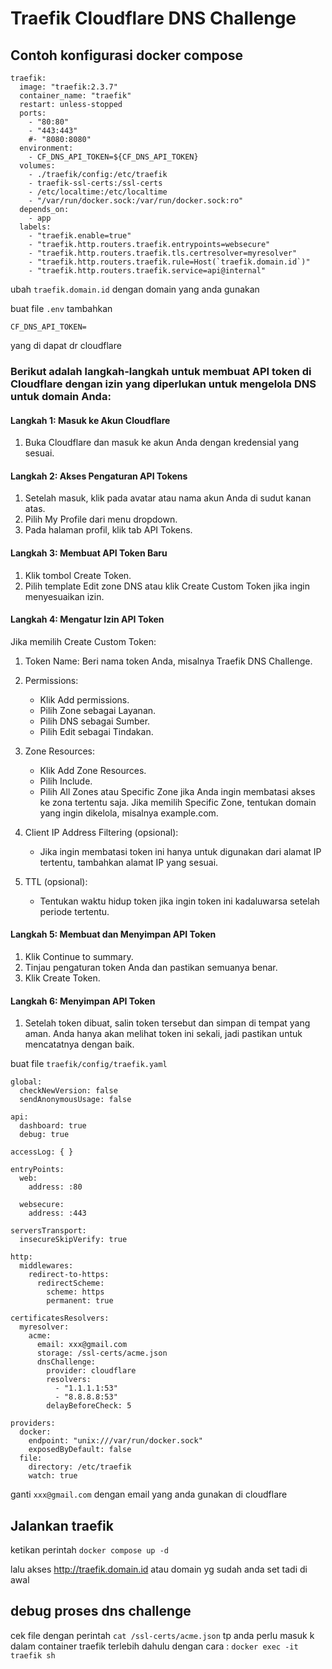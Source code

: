 # Traefik Cloudflare DNS Challenge

## Contoh konfigurasi docker compose

```
traefik:
  image: "traefik:2.3.7"
  container_name: "traefik"
  restart: unless-stopped
  ports:
    - "80:80"
    - "443:443"
    #- "8080:8080"
  environment:
    - CF_DNS_API_TOKEN=${CF_DNS_API_TOKEN}
  volumes:
    - ./traefik/config:/etc/traefik
    - traefik-ssl-certs:/ssl-certs
    - /etc/localtime:/etc/localtime
    - "/var/run/docker.sock:/var/run/docker.sock:ro"
  depends_on:
    - app
  labels:
    - "traefik.enable=true"
    - "traefik.http.routers.traefik.entrypoints=websecure"
    - "traefik.http.routers.traefik.tls.certresolver=myresolver"
    - "traefik.http.routers.traefik.rule=Host(`traefik.domain.id`)"
    - "traefik.http.routers.traefik.service=api@internal"
```

ubah `traefik.domain.id` dengan domain yang anda gunakan

buat file `.env` tambahkan

```
CF_DNS_API_TOKEN=
```

yang di dapat dr cloudflare

### Berikut adalah langkah-langkah untuk membuat API token di Cloudflare dengan izin yang diperlukan untuk mengelola DNS untuk domain Anda:

#### Langkah 1: Masuk ke Akun Cloudflare

1. Buka Cloudflare dan masuk ke akun Anda dengan kredensial yang sesuai.

#### Langkah 2: Akses Pengaturan API Tokens

1. Setelah masuk, klik pada avatar atau nama akun Anda di sudut kanan atas.
2. Pilih My Profile dari menu dropdown.
3. Pada halaman profil, klik tab API Tokens.

#### Langkah 3: Membuat API Token Baru

1. Klik tombol Create Token.
2. Pilih template Edit zone DNS atau klik Create Custom Token jika ingin
   menyesuaikan izin.

#### Langkah 4: Mengatur Izin API Token

Jika memilih Create Custom Token:

1. Token Name: Beri nama token Anda, misalnya Traefik DNS Challenge.

2. Permissions:

   - Klik Add permissions.
   - Pilih Zone sebagai Layanan.
   - Pilih DNS sebagai Sumber.
   - Pilih Edit sebagai Tindakan.

3. Zone Resources:

   - Klik Add Zone Resources.
   - Pilih Include.
   - Pilih All Zones atau Specific Zone jika Anda ingin membatasi akses ke zona
     tertentu saja. Jika memilih Specific Zone, tentukan domain yang ingin
     dikelola, misalnya example.com.

4. Client IP Address Filtering (opsional):

   - Jika ingin membatasi token ini hanya untuk digunakan dari alamat IP
     tertentu, tambahkan alamat IP yang sesuai.

5. TTL (opsional):

   - Tentukan waktu hidup token jika ingin token ini kadaluwarsa setelah periode
     tertentu.

#### Langkah 5: Membuat dan Menyimpan API Token

1. Klik Continue to summary.
2. Tinjau pengaturan token Anda dan pastikan semuanya benar.
3. Klik Create Token.

#### Langkah 6: Menyimpan API Token

1. Setelah token dibuat, salin token tersebut dan simpan di tempat yang aman.
   Anda hanya akan melihat token ini sekali, jadi pastikan untuk mencatatnya
   dengan baik.

buat file `traefik/config/traefik.yaml`

```
global:
  checkNewVersion: false
  sendAnonymousUsage: false

api:
  dashboard: true
  debug: true

accessLog: { }

entryPoints:
  web:
    address: :80

  websecure:
    address: :443

serversTransport:
  insecureSkipVerify: true

http:
  middlewares:
    redirect-to-https:
      redirectScheme:
        scheme: https
        permanent: true

certificatesResolvers:
  myresolver:
    acme:
      email: xxx@gmail.com
      storage: /ssl-certs/acme.json
      dnsChallenge:
        provider: cloudflare
        resolvers:
          - "1.1.1.1:53"
          - "8.8.8.8:53"
        delayBeforeCheck: 5

providers:
  docker:
    endpoint: "unix:///var/run/docker.sock"
    exposedByDefault: false
  file:
    directory: /etc/traefik
    watch: true
```

ganti `xxx@gmail.com` dengan email yang anda gunakan di cloudflare

## Jalankan traefik

ketikan perintah `docker compose up -d`

lalu akses http://traefik.domain.id atau domain yg sudah anda set tadi di awal

## debug proses dns challenge

cek file dengan perintah `cat /ssl-certs/acme.json` tp anda perlu masuk k dalam
container traefik terlebih dahulu dengan cara : `docker exec -it traefik sh`
